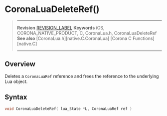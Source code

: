# CoronaLuaDeleteRef()

> --------------------- ------------------------------------------------------------------------------------------
> __Revision__			[REVISION_LABEL](REVISION_URL)
> __Keywords__			iOS, CORONA_NATIVE_PRODUCT, C, CoronaLua.h, CoronaLuaDeleteRef
> __See also__			[CoronaLua.h][native.C.CoronaLua]
>						[Corona C Functions][native.C]
> --------------------- ------------------------------------------------------------------------------------------


## Overview

Deletes a `CoronaLuaRef` reference and frees the reference to the underlying Lua object.


## Syntax

``````c
void CoronaLuaDeleteRef( lua_State *L, CoronaLuaRef ref )
``````
